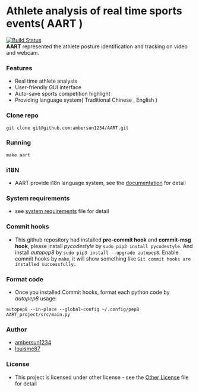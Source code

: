 # Athlete analysis of real time sports events( AART )
[![Build Status](https://travis-ci.com/ambersun1234/AART.svg?token=e57vJgMEsZsXRodR9BkR&branch=master)](https://travis-ci.com/ambersun1234/AART)
<br>
**AART** represented the athlete posture identification and tracking on video and webcam.

### Features
+ Real time athlete analysis
+ User-friendly GUI interface
+ Auto-save sports competition highlight
+ Providing language system( Traditional Chinese , English )

### Clone repo
```=1
git clone git@github.com:ambersun1234/AART.git
```

### Running
```=1
make aart
```

### i18N
+ AART provide i18n language system, see the [documentation](./AART_project/src/gettextDocument.md) for detail

### System requirements
+ see [system requirements](./systemRequiremnts.md) file for detail

### Commit hooks
+ This github repository had installed **pre-commit hook** and **commit-msg hook**, please install *pycodestyle* by `sudo pip3 install pycodestyle`. And install *autopep8* by `sudo pip3 install --upgrade autopep8`. Enable commit hooks by `make`, it will show something like `Git commit hooks are installed successfully.`

### Format code
+ Once you installed Commit hooks, format each python code by *autopep8*
usage:
```=1
autopep8 --in-place --global-config ~/.config/pep8 AART_project/src/main.py
```

### Author
+ [ambersun1234](https://github.com/ambersun1234)
+ [louisme87](https://github.com/louisme87)

### License
+ This project is licensed under other license - see the [Other License](./LICENSE) file for detail
